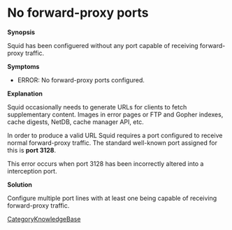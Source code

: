 # No forward-proxy ports

**Synopsis**

Squid has been configuered without any port capable of receiving
forward-proxy traffic.

**Symptoms**

  - ERROR: No forward-proxy ports configured.

**Explanation**

Squid occasionally needs to generate URLs for clients to fetch
supplementary content. Images in error pages or FTP and Gopher indexes,
cache digests, NetDB, cache manager API, etc.

In order to produce a valid URL Squid requires a port configured to
receive normal forward-proxy traffic. The standard well-known port
assigned for this is **port 3128**.

This error occurs when port 3128 has been incorrectly altered into a
interception port.

**Solution**

Configure multiple port lines with at least one being capable of
receiving forward-proxy traffic.

[CategoryKnowledgeBase](https://wiki.squid-cache.org/action/show/KnowledgeBase/NoForwardProxyPorts/CategoryKnowledgeBase#)
